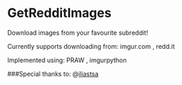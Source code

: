 # GetRedditImages
Download images from your favourite subreddit!

Currently supports downloading from: imgur.com , redd.it

Implemented using:  PRAW , imgurpython

###Special thanks to: 
@[iliastsa](https://github.com/iliastsa)

